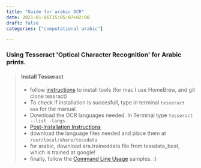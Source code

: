 ```yaml
---
title: "Guide for arabic OCR"
date: 2021-01-06T15:05:07+02:00
draft: false
categories: ["computational arabic"]

---
```


### Using Tesseract 'Optical Character Recognition' for Arabic prints.

> #### Install Tesseract
>
> - follow [instructions][tut] to install tools (for mac I use HomeBrew, and git clone tessract)
> - To check if installation is succesfull, type in terminal `tesseract man` for the manual. 
> - Download the OCR languages needed. In Terminal type `tesseract --list -langs` 
> - [Post-Installation Instructions][tut2]
> - download the language files needed and place them at `/usr/local/share/tessdata`
> - for arabic, download ara.traineddata file from tessdata_best, which is trained at google!
> - finally, follow the [Command Line Usage][tut3] samples. :)


[tut]:https://tesseract-ocr.github.io/tessdoc/Compiling.html
[tut2]:https://tesseract-ocr.github.io/tessdoc/Compiling-–-GitInstallation.html#post-install-instructions 
[tut3]:https://tesseract-ocr.github.io/tessdoc/Command-Line-Usage.html#simplest-invocation-to-ocr-an-image
